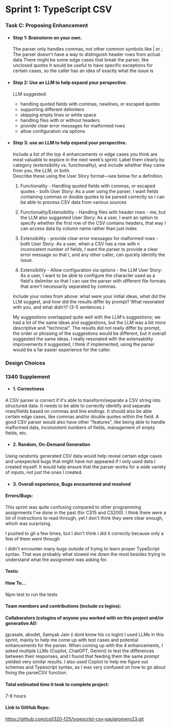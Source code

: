 # Sprint 1: TypeScript CSV

### Task C: Proposing Enhancement

- #### Step 1: Brainstorm on your own.
    The parser only handles commas, not other common symbols like | or ;
    The parser doesn't have a way to distinguish header rows from actual data
    There might be some edge cases that break the parser, like unclosed quotes
    It would be useful to have specific exceptions for certain cases, so the caller has an idea of exactly what the issue is
    
- #### Step 2: Use an LLM to help expand your perspective.
    LLM suggested: 
    - handling quoted fields with commas, newlines, or escaped quotes
    - supporting different delimiters
    - skipping empty lines or white space
    - handling files with or without headers
    - provide clear error messages for malformed rows
    - allow configuration via options


- #### Step 3: use an LLM to help expand your perspective.

    Include a list of the top 4 enhancements or edge cases you think are most valuable to explore in the next week’s sprint. Label them clearly by category (extensibility vs. functionality), and include whether they came from you, the LLM, or both.   
    Describe these using the User Story format—see below for a definition. 
    
    1. Functionality - Handling quoted fields with commas, or escaped quotes - both
    User Story: As a user using the parser, I want fields containing commas or double quotes to be parsed correctly so I can be able to process CSV data from various sources

    2. Functionality/Extensibility - Handling files with header rows - me, but the LLM also suggested
    User Story: As a user, I want an option to specify whether the first row of the CSV contains headers, that way I can access data by column name rather than just index

    3. Extensibility - provide clear error messages for malformed rows - both
    User Story: As a user, when a CSV has a row with n inconsistent number of fields, I want the parser to provide a clear error message so that I, and any other caller, can quickly identify the issue.


    4. Extensibility - Allow configuration via options - the LLM
    User Story: As a user, I want to be able to configure the character used as a field's delimiter so that I can use the parser with different file formats that aren't necessarily separated by commas.


    Include your notes from above: what were your initial ideas, what did the LLM suggest, and how did the results differ by prompt? What resonated with you, and what didn’t? (3-5 sentences.) 

    My suggestions overlapped quite well with the LLM's suggestions; we had a lot of the same ideas and suggestions, but the LLM was a bit more descriptive and "technical". The results did not really differ by prompt, the order or phrasing of the suggestions would be different, but it overall suggested the same ideas. I really resonated with the extensability improvements it suggested, I think if implemented, using the parser would be a far easier experience for the caller.

### Design Choices

### 1340 Supplement

- #### 1. Correctness
A CSV parser is correct if it's able to transform/separate a CSV string into structured data. It needs to be able to correctly identify and separate rows/fields based on commas and line endings. It should also be able certain edge cases, like commas and/or double quotes within the field. A good CSV parser would also have other "features", like being able to handle malformed data, inconsistent numbers of fields, management of empty fields, etc.
- #### 2. Random, On-Demand Generation
Using randomly generated CSV data would help reveal certain edge cases and unexpected bugs that might have not appeared if I only used data I created myself. It would help ensure that the parser works for a wide variety of inputs, not just the ones I created. 

- #### 3. Overall experience, Bugs encountered and resolved
#### Errors/Bugs: 
This sprint was quite confusing compared to other programming assignments I've done in the past (for CS15 and CS200). I think there were a lot of instructions to read through, yet I don't think they were clear enough, which was surprising.

I pushed to git a few times, but I don't think i did it correctly because only a few of them went through

I didn't encounter many bugs outside of trying to learn proper TypeScript syntax. That was probably what slowed me down the most besides trying to understand what the assignment was asking for.
#### Tests:
#### How To… 
Npm test to run the tests

#### Team members and contributions (include cs logins):

#### Collaborators (cslogins of anyone you worked with on this project and/or generative AI): 
jgcasale, abodet, Samyak Jain (i dont know his cs login)
I used LLMs in this sprint, mainly to help me come up with test cases and potential enhancements for the parser. When coming up with the 4 enhancements, I asked multiple LLMs (Copilot, ChatGPT, Gemini) to test the differences between their responses, and I found that feeding them the same prompt yielded very similar results. I also used Copilot to help me figure out schemas and Typescript syntax, as I was very confused on how to go about fixing the parseCSV function. 
#### Total estimated time it took to complete project: 
7-8 hours
#### Link to GitHub Repo:  
https://github.com/cs0320-f25/typescript-csv-paularomero23.git